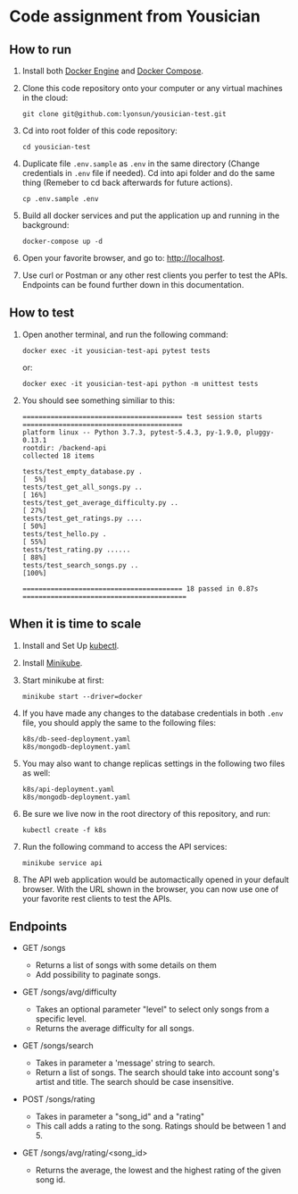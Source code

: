 # Code assignment from Yousician

## How to run

1. Install both [Docker Engine](https://docs.docker.com/get-docker/) and [Docker Compose](https://docs.docker.com/compose/install/).

2. Clone this code repository onto your computer or any virtual machines in the cloud:

   ```shellscript
   git clone git@github.com:lyonsun/yousician-test.git
   ```

3. Cd into root folder of this code repository:

   ```shellscript
   cd yousician-test
   ```

4. Duplicate file `.env.sample` as `.env` in the same directory (Change credentials in `.env` file if needed). Cd into api folder and do the same thing (Remeber to cd back afterwards for future actions).

   ```shellscript
   cp .env.sample .env
   ```

5. Build all docker services and put the application up and running in the background:

   ```shellscript
   docker-compose up -d
   ```

6. Open your favorite browser, and go to: [http://localhost](http://localhost).

7. Use curl or Postman or any other rest clients you perfer to test the APIs. Endpoints can be found further down in this documentation.

## How to test

1. Open another terminal, and run the following command:

   ```shellscript
   docker exec -it yousician-test-api pytest tests
   ```

   or:

   ```shellscript
   docker exec -it yousician-test-api python -m unittest tests
   ```

2. You should see something similiar to this:

   ```shellscript
   ======================================== test session starts ========================================
   platform linux -- Python 3.7.3, pytest-5.4.3, py-1.9.0, pluggy-0.13.1
   rootdir: /backend-api
   collected 18 items

   tests/test_empty_database.py .                                                                [  5%]
   tests/test_get_all_songs.py ..                                                                [ 16%]
   tests/test_get_average_difficulty.py ..                                                       [ 27%]
   tests/test_get_ratings.py ....                                                                [ 50%]
   tests/test_hello.py .                                                                         [ 55%]
   tests/test_rating.py ......                                                                   [ 88%]
   tests/test_search_songs.py ..                                                                 [100%]

   ======================================== 18 passed in 0.87s =========================================
   ```

## When it is time to scale

1. Install and Set Up [kubectl](https://kubernetes.io/docs/tasks/tools/install-kubectl/#install-kubectl-on-linux).

2. Install [Minikube](https://kubernetes.io/docs/tasks/tools/install-minikube/).

3. Start minikube at first:

   ```shellscript
   minikube start --driver=docker
   ```

4. If you have made any changes to the database credentials in both `.env` file, you should apply the same to the following files:

   ```shellscript
   k8s/db-seed-deployment.yaml
   k8s/mongodb-deployment.yaml
   ```

5. You may also want to change replicas settings in the following two files as well:

   ```shellscript
   k8s/api-deployment.yaml
   k8s/mongodb-deployment.yaml
   ```

6. Be sure we live now in the root directory of this repository, and run:

   ```shellscript
   kubectl create -f k8s
   ```

7. Run the following command to access the API services:

   ```shellscript
   minikube service api
   ```

8. The API web application would be automactically opened in your default browser. With the URL shown in the browser, you can now use one of your favorite rest clients to test the APIs.

## Endpoints

- GET /songs

  - Returns a list of songs with some details on them
  - Add possibility to paginate songs.

- GET /songs/avg/difficulty

  - Takes an optional parameter "level" to select only songs from a specific level.
  - Returns the average difficulty for all songs.

- GET /songs/search

  - Takes in parameter a 'message' string to search.
  - Return a list of songs. The search should take into account song's artist and title. The search should be case insensitive.

- POST /songs/rating

  - Takes in parameter a "song_id" and a "rating"
  - This call adds a rating to the song. Ratings should be between 1 and 5.

- GET /songs/avg/rating/<song_id>
  - Returns the average, the lowest and the highest rating of the given song id.
